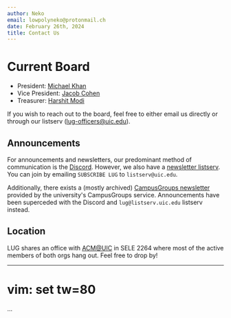 ```yaml
---
author: Neko
email: lowpolyneko@protonmail.ch
date: February 26th, 2024
title: Contact Us
---
```

# Current Board
- President: [Michael Khan](mailto:mkhan398@uic.edu)
- Vice President: [Jacob Cohen](mailto:jcohen30@uic.edu)
- Treasurer: [Harshit Modi](mailto:hmodi5@uic.edu)
<!-- - President: [Ethan Wong](mailto:ewong25@uic.edu) -->

If you wish to reach out to the board, feel free to either email us directly or
through our listserv ([lug-officers@uic.edu](mailto:lug-officers@uic.edu)).

## Announcements
For announcements and newsletters, our predominant method of communication is
the [Discord](https://discord.gg/Edrb8ASX7m). However, we also have a
[newsletter listserv](mailto:lug@listserv.uic.edu). You can join by emailing
`SUBSCRIBE LUG` to `listserv@uic.edu`.


Additionally, there exists a (mostly archived)
[CampusGroups newsletter](https://uic.campusgroups.com/linuxuser/club_signup)
provided by the university's CampusGroups service. Announcements have been
superceded with the Discord and `lug@listserv.uic.edu` listserv instead.

## Location
LUG shares an office with [ACM@UIC](https://acm.cs.uic.edu/) in SELE 2264 where
most of the active members of both orgs hang out. Feel free to drop by!

---
# vim: set tw=80
...
